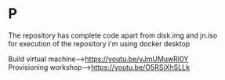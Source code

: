 # P
The repository has complete code apart from disk.img  and jn.iso <br/>
for execution of the repository i'm using docker desktop <br/>

Build virtual machine-->https://youtu.be/yJmUMuwRI0Y <br/>
Provisioning workshop-->https://youtu.be/O5RSiXhSLLk

